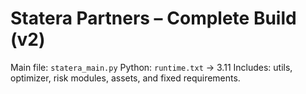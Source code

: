 # Statera Partners – Complete Build (v2)

Main file: `statera_main.py`
Python: `runtime.txt` → 3.11
Includes: utils, optimizer, risk modules, assets, and fixed requirements.
